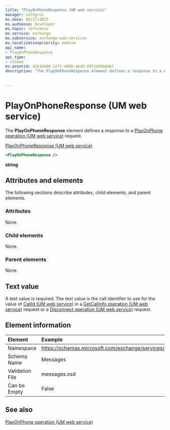 ```yaml
---
title: "PlayOnPhoneResponse (UM web service)"
manager: sethgros
ms.date: 09/17/2015
ms.audience: Developer
ms.topic: reference
ms.service: exchange
ms.subservice: exchange-web-services
ms.localizationpriority: medium
api_name:
- PlayOnPhoneResponse
api_type:
- schema
ms.assetid: 42b16880-1271-4690-abd0-0072d95b04b7
description: "The PlayOnPhoneResponse element defines a response to a PlayOnPhone operation (UM web service) request."
 
 
---
```


# PlayOnPhoneResponse (UM web service)

The **PlayOnPhoneResponse** element defines a response to a [PlayOnPhone operation (UM web service)](playonphone-operation-um-web-service.md) request. 
  
[PlayOnPhoneResponse (UM web service)](playonphoneresponse-um-web-service.md)
  
```xml
<PlayOnPhoneResponse />
```

 **string**
## Attributes and elements

The following sections describe attributes, child elements, and parent elements.
  
### Attributes

None.
  
### Child elements

None.
  
### Parent elements

None.
  
## Text value

A text value is required. The text value is the call identifier to use for the value of [CallId (UM web service)](callid-um-web-service.md) in a [GetCallInfo operation (UM web service)](getcallinfo-operation-um-web-service.md) request or a [Disconnect operation (UM web service)](disconnect-operation-um-web-service.md) request. 
  
## Element information

| Element | Example |
|:-----|:-----|
|Namespace  <br/> |https://schemas.microsoft.com/exchange/services/2006/messages  <br/> |
|Schema Name  <br/> |Messages  <br/> |
|Validation File  <br/> |messages.xsd  <br/> |
|Can be Empty  <br/> |False  <br/> |
   
## See also



[PlayOnPhone operation (UM web service)](playonphone-operation-um-web-service.md)

